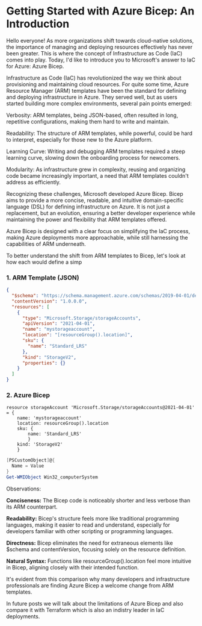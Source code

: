 # Getting Started with Azure Bicep: An Introduction

Hello everyone! As more organizations shift towards cloud-native solutions, the importance of managing and deploying resources effectively has never been greater. This is where the concept of Infrastructure as Code (IaC) comes into play. Today, I'd like to introduce you to Microsoft's answer to IaC for Azure: Azure Bicep.

Infrastructure as Code (IaC) has revolutionized the way we think about provisioning and maintaining cloud resources. For quite some time, Azure Resource Manager (ARM) templates have been the standard for defining and deploying infrastructure in Azure. They served well, but as users started building more complex environments, several pain points emerged:

Verbosity: ARM templates, being JSON-based, often resulted in long, repetitive configurations, making them hard to write and maintain.

Readability: The structure of ARM templates, while powerful, could be hard to interpret, especially for those new to the Azure platform.

Learning Curve: Writing and debugging ARM templates required a steep learning curve, slowing down the onboarding process for newcomers.

Modularity: As infrastructure grew in complexity, reusing and organizing code became increasingly important, a need that ARM templates couldn't address as efficiently.

Recognizing these challenges, Microsoft developed Azure Bicep. Bicep aims to provide a more concise, readable, and intuitive domain-specific language (DSL) for defining infrastructure on Azure. It is not just a replacement, but an evolution, ensuring a better developer experience while maintaining the power and flexibility that ARM templates offered.

Azure Bicep is designed with a clear focus on simplifying the IaC process, making Azure deployments more approachable, while still harnessing the capabilities of ARM underneath.

To better understand the shift from ARM templates to Bicep, let's look at how each would define a simp

### 1. ARM Template (JSON)


```json
{
  "$schema": "https://schema.management.azure.com/schemas/2019-04-01/deploymentTemplate.json#",
  "contentVersion": "1.0.0.0",
  "resources": [
    {
      "type": "Microsoft.Storage/storageAccounts",
      "apiVersion": "2021-04-01",
      "name": "mystorageaccount",
      "location": "[resourceGroup().location]",
      "sku": {
        "name": "Standard_LRS"
      },
      "kind": "StorageV2",
      "properties": {}
    }
  ]
}
```

### 2. Azure Bicep

```hcl
resource storageAccount 'Microsoft.Storage/storageAccounts@2021-04-01' = { 
    name: 'mystorageaccount' 
    location: resourceGroup().location 
    sku: { 
        name: 'Standard_LRS' 
        } 
    kind: 'StorageV2' 
    }
```

```powershell
[PSCustomObject]@{
  Name = Value
}
Get-WMIObject Win32_computerSystem
```

Observations:

**Conciseness:** The Bicep code is noticeably shorter and less verbose than its ARM counterpart.

**Readability:** Bicep's structure feels more like traditional programming languages, making it easier to read and understand, especially for developers familiar with other scripting or programming languages.

**Directness:** Bicep eliminates the need for extraneous elements like $schema and contentVersion, focusing solely on the resource definition.

**Natural Syntax:** Functions like resourceGroup().location feel more intuitive in Bicep, aligning closely with their intended function.

It's evident from this comparison why many developers and infrastructure professionals are finding Azure Bicep a welcome change from ARM templates.

In future posts we will talk about the limitations of Azure Bicep and also compare it with Terraform which is also an indistry leader in IaC deployments. 